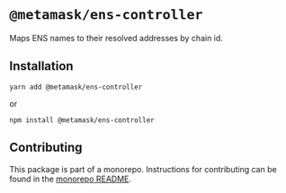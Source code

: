 # `@metamask/ens-controller`

Maps ENS names to their resolved addresses by chain id.

## Installation

`yarn add @metamask/ens-controller`

or

`npm install @metamask/ens-controller`

## Contributing

This package is part of a monorepo. Instructions for contributing can be found in the [monorepo README](https://github.com/MetaMask/core#readme).
